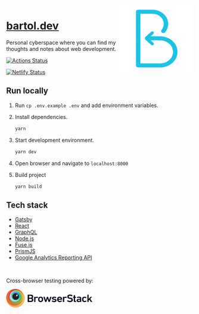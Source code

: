 <a href="https://bartol.dev">
  <img alt="Bartol's logo" src="./static/logo.svg" align="right" width="200" height="180" />
</a>

# [bartol.dev](https://bartol.dev)

Personal cyberspace where you can find my thoughts and notes about web development.

[![Actions Status](https://github.com/bartol/bartol.dev/workflows/build/badge.svg)](https://github.com/bartol/bartol.dev/actions)

[![Netlify Status](https://api.netlify.com/api/v1/badges/f87ba513-159f-4d19-81a3-1dd06e9ec817/deploy-status)](https://app.netlify.com/sites/bartol/deploys)

## Run locally

1. Run `cp .env.example .env` and add environment variables.

2. Install dependencies.

   ```bash
   yarn
   ```

3. Start development environment.

   ```bash
   yarn dev
   ```

4. Open browser and navigate to `localhost:8000`

5. Build project

   ```bash
   yarn build
   ```

## Tech stack

- [Gatsby](https://www.gatsbyjs.org)
- [React](https://reactjs.org/)
- [GraphQL](https://graphql.org/)
- [Node.js](https://nodejs.org/en/)
- [Fuse.js](https://fusejs.io/)
- [PrismJS](https://prismjs.com/)
- [Google Analytics Reporting API](https://developers.google.com/analytics/devguides/reporting/core/v3/)

<br />
<p>Cross-browser testing powered by:<a href="https://www.browserstack.com/"><p><img src='.github/images/browserstack.svg' alt='BrowserStack' height='50px'/><a>

